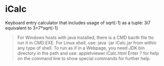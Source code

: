 # iCalc
Keyboard entry calculator that includes usage of sqrt(-1) as a tuple:  3i7 equivalent to 3+7*sqrt(-1)

> For Windows hosts with java installed, there is a CMD bacth file tto run it in CMD.EXE.
> For Linux shell, use: java -jar iCalc.jar from within any type of shell.
> To run as if in a Webpage, you need JDK bin directory in the path and use: appletviewer iCalc.html
> Enter ?  for help on the command line to show special commands for further help.

